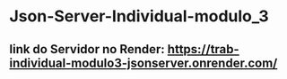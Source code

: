 # Json-Server-Individual-modulo_3

## link do Servidor no Render: https://trab-individual-modulo3-jsonserver.onrender.com/

